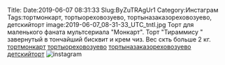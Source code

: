 Title:
Date:2019-06-07 08:31:33
Slug:ByZuTRAgUr1
Category:Инстаграм
Tags:тортмонкарт, тортыореховозуево, тортыназаказореховозуево, детскийторт
image:2019-06-07_08-31-33_UTC_tntl.jpg
Торт для маленького фаната мультсериала "Монкарт".
Торт "Тираммису " завернутый в тончайший бисквит и крем чиз. Вес скть больше 2 кг.
[тортмонкарт]({tag}тортмонкарт) [тортыореховозуево]({tag}тортыореховозуево) [тортыназаказореховозуево]({tag}тортыназаказореховозуево) [детскийторт]({tag}детскийторт)
![instagram]({attach}images/2019-06-07_08-31-33_UTC.jpg)
